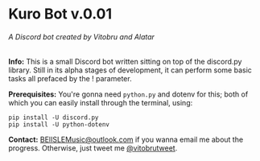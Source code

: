 # Kuro Bot v.0.01
###### A Discord bot created by Vitobru and Alatar

**Info:** This is a small Discord bot written sitting on top of the discord.py library. Still in its alpha stages of development, it can perform some basic tasks all prefaced by the ! parameter.

**Prerequisites:** You're gonna need `python.py` and dotenv for this; both of which you can easily install through the terminal, using:
```
pip install -U discord.py
pip install -U python-dotenv
```

**Contact:** [BElISLEMusic@outlook.com](BElISLEMusic@outlook.com) if you wanna email me about the progress. Otherwise, just tweet me [@vitobrutweet](https://twitter.com/vitobrutweet/).
